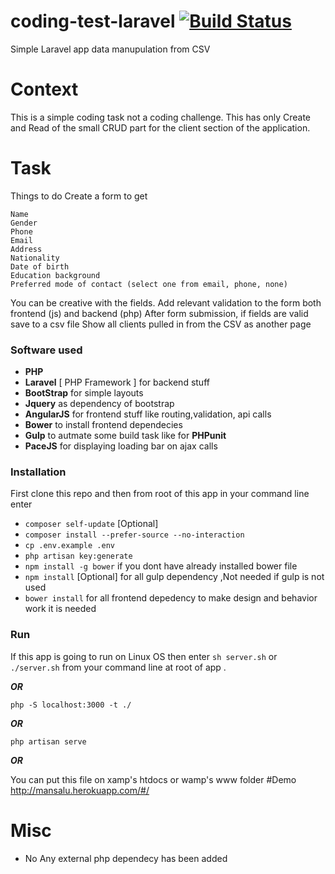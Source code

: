 # coding-test-laravel [![Build Status](https://api.travis-ci.org/samundrak/coding-test-laravel.svg?branch=master)](https://travis-ci.org/samundrak/coding-test-laravel)
Simple Laravel app data manupulation from CSV

# Context
This is a simple coding task not a coding challenge. This has only Create and Read of the small CRUD part for the client section of the application.

# Task
Things to do 
Create a form to get
```
Name
Gender
Phone
Email
Address
Nationality
Date of birth
Education background
Preferred mode of contact (select one from email, phone, none)
```
You can be creative with the fields.
Add relevant validation to the form both frontend (js) and backend (php)
After form submission, if fields are valid save to a csv file
Show all clients pulled in from the CSV as another page

### Software used
* **PHP**
* **Laravel** [ PHP Framework ] for backend stuff 
* **BootStrap** for simple layouts
*  **Jquery** as dependency of bootstrap
*  **AngularJS** for frontend stuff like routing,validation, api calls
*  **Bower** to install frontend dependecies 
*  **Gulp** to autmate some build task like for **PHPunit**
*  **PaceJS** for displaying loading bar on ajax calls

### Installation 
 First clone this repo and then from root of this app in your command line enter 
* ```composer self-update``` [Optional]
* ```composer install --prefer-source --no-interaction```
* ```cp .env.example .env```
* ```php artisan key:generate```
* ```npm install -g bower``` if you dont have already installed bower file
* ```npm install``` [Optional] for all gulp dependency ,Not needed if gulp is not used
* ```bower install``` for all frontend depedency to make design and behavior work it is needed

### Run
If this app is going to run on Linux OS then enter ```sh server.sh``` or ```./server.sh``` from your command line at root of app .

***OR*** 

```php -S localhost:3000 -t ./```

***OR***

```php artisan serve```

***OR***

You can put this file on xamp's htdocs or  wamp's www folder
#Demo
 http://mansalu.herokuapp.com/#/
# Misc
* No Any external php dependecy has been added
